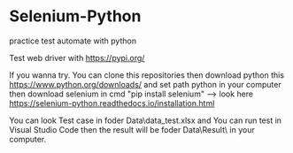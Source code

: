 # Selenium-Python
practice test automate with python

Test web driver with https://pypi.org/

If you wanna try. You can clone this repositories then
download python this https://www.python.org/downloads/ and set path python in your computer then 
download selenium in cmd "pip install selenium" --> look here https://selenium-python.readthedocs.io/installation.html

You can look Test case in foder Data\data_test.xlsx and You can run test in Visual Studio Code then the result will be foder Data\Result\    in your computer.
